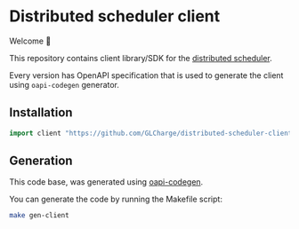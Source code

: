 # Distributed scheduler client

Welcome 👋

This repository contains client library/SDK for
the [distributed scheduler](https://github.com/GLCharge/distributed-scheduler).

Every version has OpenAPI specification that is used to generate the client using `oapi-codegen` generator.

## Installation

```go
import client "https://github.com/GLCharge/distributed-scheduler-client"
```

## Generation

This code base, was generated using [oapi-codegen](https://github.com/deepmap/oapi-codegen).

You can generate the code by running the Makefile script:

```bash
make gen-client
```
